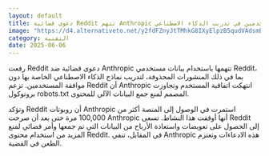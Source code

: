 ```yaml
---
layout: default
title: دعوى قضائية Reddit تتهم Anthropic باستغلال بيانات المستخدمين في تدريب الذكاء الاصطناعي
image: "https://d4.alternativeto.net/y2fdFZnyJtTMhkG8IXyElpzB5qudVAdsmB7QRkx377A/rs:fill:1520:760:0/g:ce:0:0/YWJzOi8vZGlzdC9jb250ZW50LzE3NDkxNjUyMjA1MDcucG5n.png"
category: التقنية
date: 2025-06-06
---
```


رفعت Reddit دعوى قضائية ضد Anthropic تتهمها باستخدام بيانات مستخدمي Reddit، بما في ذلك المنشورات المحذوفة، لتدريب نماذج الذكاء الاصطناعي الخاصة بها دون موافقة المستخدمين. تزعم Reddit أن Anthropic انتهكت اتفاقية المستخدم وتجاوزت بروتوكول robots.txt المصمم لمنع جمع البيانات الآلي للمحتوى.

وتؤكد Reddit أن روبوتات Anthropic استمرت في الوصول إلى المنصة أكثر من 100,000 مرة حتى بعد أن صرحت Anthropic أنها أوقفت هذا النشاط. تسعى Reddit إلى الحصول على تعويضات واستعادة الأرباح من البيانات التي تم جمعها وأمر قضائي لمنع المزيد من استخدام محتوى Reddit. في المقابل، تنفي Anthropic هذه الادعاءات وتعتزم الطعن في القضية.
